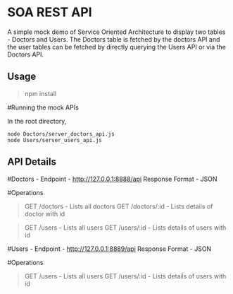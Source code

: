 SOA REST API
=================

A simple mock demo of Service Oriented Architecture to display two tables - Doctors and Users. The Doctors table is fetched by the doctors API and the user tables can be fetched by directly querying the Users API or via the Doctors API.

Usage
-----
>npm install

#Running the mock APIs

In the root directory,
``` 
node Doctors/server_doctors_api.js 
node Users/server_users_api.js 
```
    

API Details
-----------
#Doctors -
Endpoint - http://127.0.0.1:8888/api
Response Format - JSON

#Operations

>GET /doctors - Lists all doctors
>GET /doctors/:id - Lists details of doctor with id

>GET /users - Lists all users
>GET /users/:id - Lists details of users with id

#Users -
Endpoint - http://127.0.0.1:8889/api
Response Format - JSON

#Operations

>GET /users - Lists all users
>GET /users/:id - Lists details of users with id
